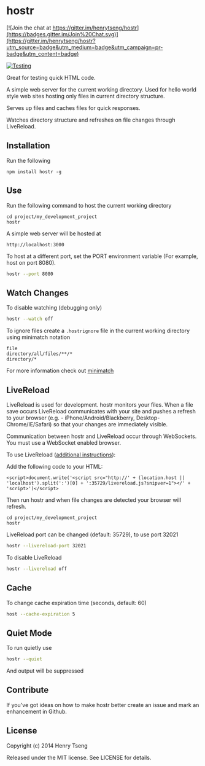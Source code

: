 # hostr

[![Join the chat at https://gitter.im/henrytseng/hostr](https://badges.gitter.im/Join%20Chat.svg)](https://gitter.im/henrytseng/hostr?utm_source=badge&utm_medium=badge&utm_campaign=pr-badge&utm_content=badge)

[![Testing](https://github.com/henrytseng/hostr/actions/workflows/node.js.yml/badge.svg?branch=main)](https://github.com/henrytseng/hostr/actions/workflows/node.js.yml)

Great for testing quick HTML code.

A simple web server for the current working directory. Used for hello world style web sites hosting only files in current directory structure.

Serves up files and caches files for quick responses.

Watches directory structure and refreshes on file changes through LiveReload.

## Installation

Run the following

    npm install hostr -g

## Use

Run the following command to host the current working directory

    cd project/my_development_project
    hostr

A simple web server will be hosted at

    http://localhost:3000

To host at a different port, set the PORT environment variable (For example, host on port 8080).

```sh
hostr --port 8080
```

## Watch Changes

To disable watching (debugging only)

```sh
hostr --watch off
```

To ignore files create a `.hostrignore` file in the current working directory using minimatch notation

    file
    directory/all/files/**/*
    directory/*

For more information check out [minimatch](https://www.npmjs.com/package/minimatch)

## LiveReload

LiveReload is used for development. hostr monitors your files. When a file save occurs LiveReload communicates with your site and pushes a refresh to your browser (e.g. - iPhone/Android/Blackberry, Desktop-Chrome/IE/Safari) so that your changes are immediately visible.

Communication between hostr and LiveReload occur through WebSockets. You must use a WebSocket enabled browser.

To use LiveReload ([additional instructions](http://feedback.livereload.com/knowledgebase/articles/86180-how-do-i-add-the-script-tag-manually-)):

Add the following code to your HTML:

    <script>document.write('<script src="http://' + (location.host || 'localhost').split(':')[0] + ':35729/livereload.js?snipver=1"></' + 'script>')</script>

Then run hostr and when file changes are detected your browser will refresh.

    cd project/my_development_project
    hostr

LiveReload port can be changed (default: 35729), to use port 32021

```sh
hostr --livereload-port 32021
```

To disable LiveReload

```sh
hostr --livereload off
```

## Cache

To change cache expiration time (seconds, default: 60)

```sh
host --cache-expiration 5
```

## Quiet Mode

To run quietly use

```sh
hostr --quiet
```

And output will be suppressed

## Contribute

If you've got ideas on how to make hostr better create an issue and mark an enhancement in Github.

## License

Copyright (c) 2014 Henry Tseng

Released under the MIT license. See LICENSE for details.
